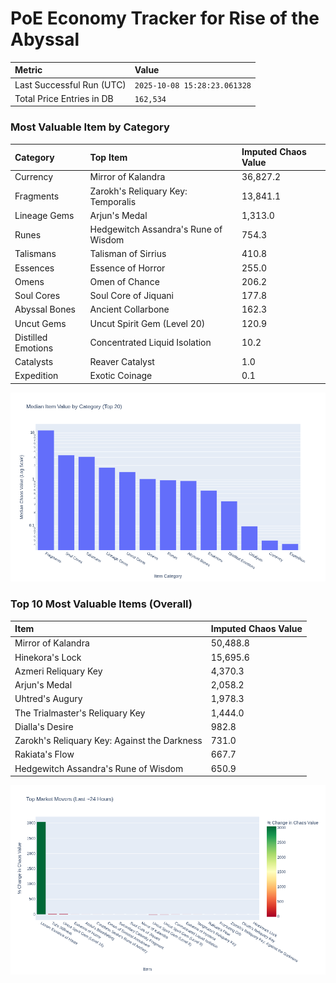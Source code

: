 # PoE Economy Tracker for Rise of the Abyssal

<!-- START_MAINTENANCE -->
| Metric | Value |
|:---|:---|
| Last Successful Run (UTC) | `2025-10-08 15:28:23.061328` |
| Total Price Entries in DB | `162,534` |

<!-- END_MAINTENANCE -->

<!-- START_DATAFRAME_DEBUG -->
<!-- END_DATAFRAME_DEBUG -->

<!-- START_CATEGORY_ANALYSIS -->
### Most Valuable Item by Category
| Category | Top Item | Imputed Chaos Value |
| :--- | :--- | :--- |
| Currency | Mirror of Kalandra | 36,827.2 |
| Fragments | Zarokh's Reliquary Key: Temporalis | 13,841.1 |
| Lineage Gems | Arjun's Medal | 1,313.0 |
| Runes | Hedgewitch Assandra's Rune of Wisdom | 754.3 |
| Talismans | Talisman of Sirrius | 410.8 |
| Essences | Essence of Horror | 255.0 |
| Omens | Omen of Chance | 206.2 |
| Soul Cores | Soul Core of Jiquani | 177.8 |
| Abyssal Bones | Ancient Collarbone | 162.3 |
| Uncut Gems | Uncut Spirit Gem (Level 20) | 120.9 |
| Distilled Emotions | Concentrated Liquid Isolation | 10.2 |
| Catalysts | Reaver Catalyst | 1.0 |
| Expedition | Exotic Coinage | 0.1 |


![Category Analysis Chart](charts/category_analysis.png)
<!-- END_ANALYSIS -->

<!-- START_ANALYSIS -->
### Top 10 Most Valuable Items (Overall)
| Item | Imputed Chaos Value |
| :--- | :--- |
| Mirror of Kalandra | 50,488.8 |
| Hinekora's Lock | 15,695.6 |
| Azmeri Reliquary Key | 4,370.3 |
| Arjun's Medal | 2,058.2 |
| Uhtred's Augury | 1,978.3 |
| The Trialmaster's Reliquary Key | 1,444.0 |
| Dialla's Desire | 982.8 |
| Zarokh's Reliquary Key: Against the Darkness | 731.0 |
| Rakiata's Flow | 667.7 |
| Hedgewitch Assandra's Rune of Wisdom | 650.9 |


![Market Movers Chart](charts/market_movers.png)
<!-- END_ANALYSIS -->
